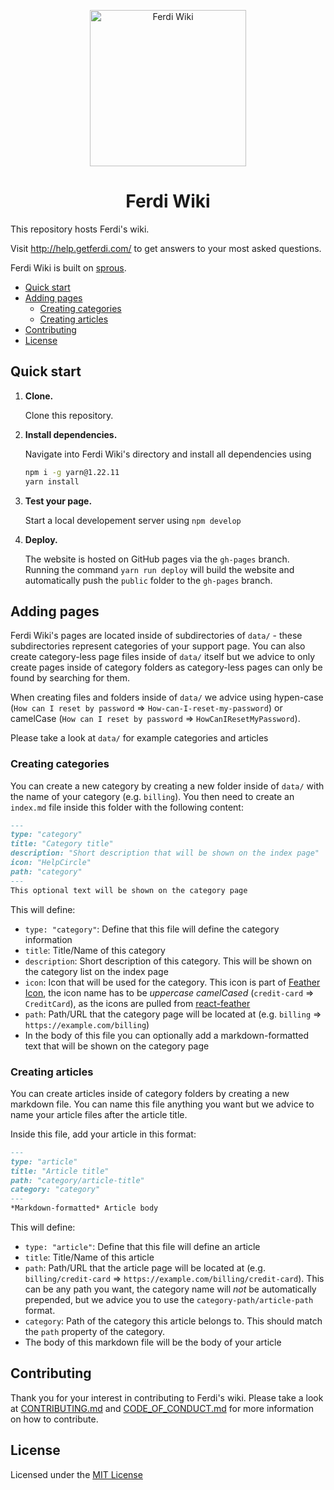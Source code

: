 <p align="center">
  <img alt="Ferdi Wiki" src="src/images/icon.png" width="250" />
</p>
<h1 align="center">
  Ferdi Wiki
</h1>

This repository hosts Ferdi's wiki.

Visit <http://help.getferdi.com/> to get answers to your most asked questions.

Ferdi Wiki is built on [sprous](https://github.com/vantezzen/sprous).

- [Quick start](#quick-start)
- [Adding pages](#adding-pages)
  - [Creating categories](#creating-categories)
  - [Creating articles](#creating-articles)
- [Contributing](#contributing)
- [License](#license)

## Quick start

1. **Clone.**

    Clone this repository.

2. **Install dependencies.**

    Navigate into Ferdi Wiki's directory and install all dependencies using

    ```bash
    npm i -g yarn@1.22.11
    yarn install
    ```

3. **Test your page.**

    Start a local developement server using `npm develop`

4. **Deploy.**

    The website is hosted on GitHub pages via the `gh-pages` branch.
    Running the command `yarn run deploy` will build the website and automatically push the `public` folder to the `gh-pages` branch.

## Adding pages

Ferdi Wiki's pages are located inside of subdirectories of `data/` - these subdirectories represent categories of your support page.
You can also create category-less page files inside of `data/` itself but we advice to only create pages inside of category folders as category-less pages can only be found by searching for them.

When creating files and folders inside of `data/` we advice using hypen-case (`How can I reset by password` => `How-can-I-reset-my-password`) or camelCase (`How can I reset by password` => `HowCanIResetMyPassword`).

Please take a look at `data/` for example categories and articles

### Creating categories

You can create a new category by creating a new folder inside of `data/` with the name of your category (e.g. `billing`).
You then need to create an `index.md` file inside this folder with the following content:

```md
---
type: "category"
title: "Category title"
description: "Short description that will be shown on the index page"
icon: "HelpCircle"
path: "category"
---
This optional text will be shown on the category page
```

This will define:

- `type: "category"`: Define that this file will define the category information
- `title`: Title/Name of this category
- `description`: Short description of this category. This will be shown on the category list on the index page
- `icon`: Icon that will be used for the category. This icon is part of [Feather Icon](https://feathericons.com/), the icon name has to be *uppercase camelCased* (`credit-card` => `CreditCard`), as the icons are pulled from [react-feather](https://github.com/feathericons/react-feather)
- `path`: Path/URL that the category page will be located at (e.g. `billing` => `https://example.com/billing`)
- In the body of this file you can optionally add a markdown-formatted text that will be shown on the category page

### Creating articles

You can create articles inside of category folders by creating a new markdown file. You can name this file anything you want but we advice to name your article files after the article title.

Inside this file, add your article in this format:

```md
---
type: "article"
title: "Article title"
path: "category/article-title"
category: "category"
---
*Markdown-formatted* Article body
```

This will define:

- `type: "article"`: Define that this file will define an article
- `title`: Title/Name of this article
- `path`: Path/URL that the article page will be located at (e.g. `billing/credit-card` => `https://example.com/billing/credit-card`). This can be any path you want, the category name will *not* be automatically prepended, but we advice you to use the `category-path/article-path` format.
- `category`: Path of the category this article belongs to. This should match the `path` property of the category.
- The body of this markdown file will be the body of your article

## Contributing

Thank you for your interest in contributing to Ferdi's wiki. Please take a look at [CONTRIBUTING.md](CONTRIBUTING.md) and [CODE_OF_CONDUCT.md](CODE_OF_CONDUCT.md) for more information on how to contribute.

## License

Licensed under the [MIT License](LICENSE)
